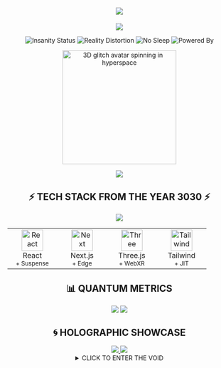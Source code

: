 <!-- ───────────────  DARK-MODE ONLY  ─────────────── -->
<!--    If you see this in light-mode, your retina    -->
<!--    will file for unemployment.                   -->

<h1 align="center">
  <picture>
    <source srcset="https://readme-typing-svg.herokuapp.com?font=BlockBerthold&size=60&duration=1&pause=1000&color=FF00FF&center=true&vCenter=true&width=900&lines=FRONTEND+ALCHEMIST;CODE+ON+FIRE;REALITY+RENDERING;PIXEL+SHAMAN" />
    <img src="https://readme-typing-svg.herokuapp.com?font=BlockBerthold&size=60&duration=1&pause=1000&color=FF00FF&center=true&vCenter=true&width=900&lines=FRONTEND+ALCHEMIST;CODE+ON+FIRE;REALITY+RENDERING;PIXEL+SHAMAN" />
  </picture>
</h1>

<p align="center">
  <img src="https://capsule-render.vercel.app/api?type=waving&color=gradient&height=120&section=header&text=&fontSize=0" />
</p>

<div align="center">

![Insanity Status](https://img.shields.io/badge/insanity-147%25-ff00ff?style=for-the-badge&labelColor=0d1117)
![Reality Distortion](https://img.shields.io/badge/reality-bent-00ffcc?style=for-the-badge&labelColor=0d1117)
![No Sleep](https://img.shields.io/badge/sleep-deprecated-ff5500?style=for-the-badge&labelColor=0d1117)
![Powered By](https://img.shields.io/badge/powered-coffee%20%26%20chaos-9cf?style=for-the-badge&labelColor=0d1117)

</div>

<!-- ───────  3D GLITCH AVATAR  ─────── -->
<div align="center">
  <picture>
    <source media="(prefers-color-scheme: dark)" srcset="https://github.com/YOUR_USERNAME/YOUR_USERNAME/blob/main/avatar.gif" />
    <img src="https://github.com/YOUR_USERNAME/YOUR_USERNAME/blob/main/avatar.gif" width="256" alt="3D glitch avatar spinning in hyperspace" />
  </picture>
</div>

<!-- ───────  MATRIX RAIN  ─────── -->
<p align="center">
  <img src="https://github.com/YOUR_USERNAME/YOUR_USERNAME/blob/main/matrix-rain.svg" />
</p>

<!-- ───────  TECH STACK ON STEROIDS  ─────── -->
<h2 align="center">⚡ TECH STACK FROM THE YEAR 3030 ⚡</h2>

<div align="center">
  <img src="https://skillicons.dev/icons?i=js,ts,react,vue,svelte,next,nuxt,tailwind,threejs,webgl,gsap,nodejs,deno,vite,webpack,graphql,supabase,vercel&perline=9" />
</div>

<table align="center">
  <tr>
    <td align="center" width="96">
      <img src="https://cdn.jsdelivr.net/gh/devicons/devicon/icons/react/react-original.svg" width="48" height="48" alt="React" />
      <br>React<br><sub>+ Suspense</sub>
    </td>
    <td align="center" width="96">
      <img src="https://cdn.jsdelivr.net/gh/devicons/devicon/icons/nextjs/nextjs-original.svg" width="48" height="48" alt="Next" />
      <br>Next.js<br><sub>+ Edge</sub>
    </td>
    <td align="center" width="96">
      <img src="https://cdn.jsdelivr.net/gh/devicons/devicon/icons/threejs/threejs-original.svg" width="48" height="48" alt="Three" />
      <br>Three.js<br><sub>+ WebXR</sub>
    </td>
    <td align="center" width="96">
      <img src="https://cdn.jsdelivr.net/gh/devicons/devicon/icons/tailwindcss/tailwindcss-plain.svg" width="48" height="48" alt="Tailwind" />
      <br>Tailwind<br><sub>+ JIT</sub>
    </td>
  </tr>
</table>

<!-- ───────  CRAZY STATS  ─────── -->
<h2 align="center">📊 QUANTUM METRICS</h2>

<div align="center">
  <picture>
    <source media="(prefers-color-scheme: dark)" srcset="https://github-readme-stats.vercel.app/api?username=YOUR_USERNAME&show_icons=true&theme=radical&hide_border=true&bg_color=0d1117&title_color=ff00ff&text_color=00ffcc&icon_color=ff5500" />
    <img src="https://github-readme-stats.vercel.app/api?username=YOUR_USERNAME&show_icons=true&theme=radical&hide_border=true&bg_color=0d1117&title_color=ff00ff&text_color=00ffcc&icon_color=ff5500" />
  </picture>
  <picture>
    <source media="(prefers-color-scheme: dark)" srcset="https://github-readme-streak-stats.herokuapp.com/?user=YOUR_USERNAME&theme=radical&hide_border=true&background=0d1117&ring=ff00ff&fire=ff5500&currStreakNum=00ffcc&sideNums=ffffff" />
    <img src="https://github-readme-streak-stats.herokuapp.com/?user=YOUR_USERNAME&theme=radical&hide_border=true&background=0d1117&ring=ff00ff&fire=ff5500&currStreakNum=00ffcc&sideNums=ffffff" />
  </picture>
</div>

<!-- ───────  HOLOGRAPHIC PROJECTS  ─────── -->
<h2 align="center">🌀 HOLOGRAPHIC SHOWCASE</h2>

<div align="center">
  <a href="https://github.com/YOUR_USERNAME/quantum-portfolio">
    <img src="https://github-readme-stats.vercel.app/api/pin/?username=YOUR_USERNAME&repo=quantum-portfolio&theme=radical&hide_border=true&bg_color=0d1117&title_color=ff00ff&text_color=00ffcc&icon_color=ff5500" />
  </a>
  <a href="https://github.com/YOUR_USERNAME/neon-maze">
    <img src="https://github-readme-stats.vercel.app/api/pin/?username=YOUR_USERNAME&repo=neon-maze&theme=radical&hide_border=true&bg_color=0d1117&title_color=ff00ff&text_color=00ffcc&icon_color=ff5500" />
  </a>
</div>

<!-- ───────  INTERACTIVE ASCII  ─────── -->
<details align="center">
  <summary>CLICK TO ENTER THE VOID</summary>
